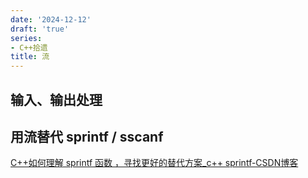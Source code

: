 ```yaml
---
date: '2024-12-12'
draft: 'true'
series:
- C++拾遗
title: 流
---
```


## 输入、输出处理

## 用流替代 sprintf / sscanf
[C++如何理解 sprintf 函数 ，寻找更好的替代方案_c++ sprintf-CSDN博客](https://blog.csdn.net/Hodors/article/details/136045381)